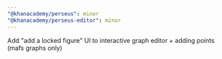 ```yaml
---
"@khanacademy/perseus": minor
"@khanacademy/perseus-editor": minor
---
```


Add "add a locked figure" UI to interactive graph editor + adding points (mafs graphs only)
